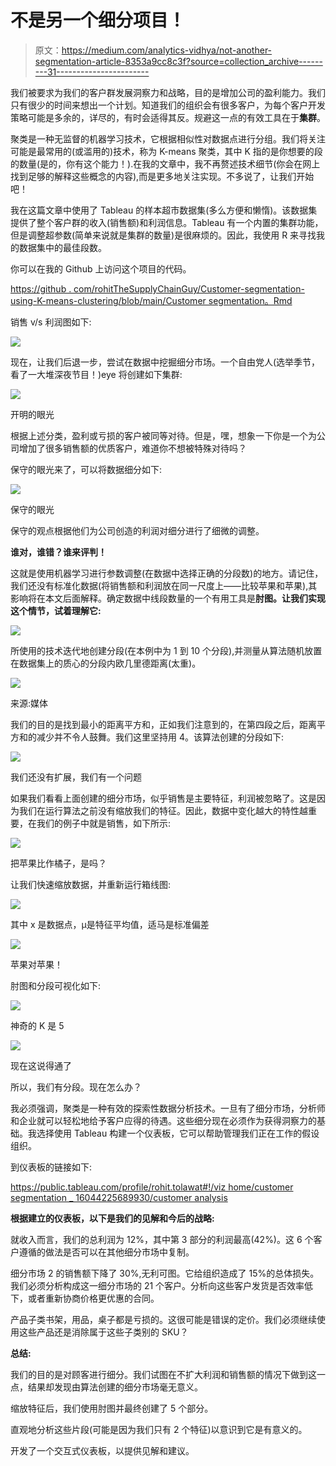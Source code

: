 # 不是另一个细分项目！

> 原文：<https://medium.com/analytics-vidhya/not-another-segmentation-article-8353a9cc8c3f?source=collection_archive---------31----------------------->

我们被要求为我们的客户群发展洞察力和战略，目的是增加公司的盈利能力。我们只有很少的时间来想出一个计划。知道我们的组织会有很多客户，为每个客户开发策略可能是多余的，详尽的，有时会适得其反。规避这一点的有效工具在于**集群**。

聚类是一种无监督的机器学习技术，它根据相似性对数据点进行分组。我们将关注可能是最常用的(或滥用的)技术，称为 K-means 聚类，其中 K 指的是你想要的段的数量(是的，你有这个能力！).在我的文章中，我不再赘述技术细节(你会在网上找到足够的解释这些概念的内容),而是更多地关注实现。不多说了，让我们开始吧！

我在这篇文章中使用了 Tableau 的样本超市数据集(多么方便和懒惰)。该数据集提供了整个客户群的收入(销售额)和利润信息。Tableau 有一个内置的集群功能，但是调整超参数(简单来说就是集群的数量)是很麻烦的。因此，我使用 R 来寻找我的数据集中的最佳段数。

你可以在我的 Github 上访问这个项目的代码。

[https://github . com/rohitTheSupplyChainGuy/Customer-segmentation-using-K-means-clustering/blob/main/Customer segmentation。Rmd](https://github.com/rohitTheSupplyChainGuy/Customer-segmentation-using-K-means-clustering/blob/main/customerSegmentation.Rmd)

销售 v/s 利润图如下:

![](img/aa9e8c717868e1f692d46e1ebe8c202f.png)

现在，让我们后退一步，尝试在数据中挖掘细分市场。一个自由党人(选举季节，看了一大堆深夜节目！)eye 将创建如下集群:

![](img/3574bd7a00c5280ac67270f723cd5a04.png)

开明的眼光

根据上述分类，盈利或亏损的客户被同等对待。但是，嘿，想象一下你是一个为公司增加了很多销售额的优质客户，难道你不想被特殊对待吗？

保守的眼光来了，可以将数据细分如下:

![](img/bedbc3dc52dd41a857052832bab0bc2d.png)

保守的眼光

保守的观点根据他们为公司创造的利润对细分进行了细微的调整。

**谁对，谁错？谁来评判！**

这就是使用机器学习进行参数调整(在数据中选择正确的分段数)的地方。请记住，我们还没有标准化数据(将销售额和利润放在同一尺度上——比较苹果和苹果),其影响将在本文后面解释。确定数据中线段数量的一个有用工具是**肘图。让我们实现这个情节，试着理解它:**

![](img/be7d91f4f617703fc1603a973ff6ab76.png)

所使用的技术迭代地创建分段(在本例中为 1 到 10 个分段),并测量从算法随机放置在数据集上的质心的分段内欧几里德距离(太重)。

![](img/8059621f9dad71f12f9723a298a8eafe.png)

来源:媒体

我们的目的是找到最小的距离平方和，正如我们注意到的，在第四段之后，距离平方和的减少并不令人鼓舞。我们这里坚持用 4。该算法创建的分段如下:

![](img/e53fa9bfbbe1d72e09ca92473f814f4d.png)

我们还没有扩展，我们有一个问题

如果我们看看上面创建的细分市场，似乎销售是主要特征，利润被忽略了。这是因为我们在运行算法之前没有缩放我们的特征。因此，数据中变化越大的特性越重要，在我们的例子中就是销售，如下所示:

![](img/27866f1c83929fd371c865c16edbeea1.png)

把苹果比作橘子，是吗？

让我们快速缩放数据，并重新运行箱线图:

![](img/73d3b40421eef85f4ceb96ef48286eb2.png)

其中 x 是数据点，μ是特征平均值，适马是标准偏差

![](img/207eb710d1ce56e6b4b505542d06cd88.png)

苹果对苹果！

肘图和分段可视化如下:

![](img/bc74fc46441dc125c32f32a7f0fb4586.png)

神奇的 K 是 5

![](img/dbec96a210938f6822fd988af871368c.png)

现在这说得通了

所以，我们有分段。现在怎么办？

我必须强调，聚类是一种有效的探索性数据分析技术。一旦有了细分市场，分析师和企业就可以轻松地给予客户应得的待遇。这些细分现在必须作为获得洞察力的基础。我选择使用 Tableau 构建一个仪表板，它可以帮助管理我们正在工作的假设组织。

到仪表板的链接如下:

[https://public.tableau.com/profile/rohit.tolawat#!/viz home/customer segmentation _ 16044225689930/customer analysis](https://public.tableau.com/profile/rohit.tolawat#!/vizhome/Customersegmentation_16044225689930/CustomerAnalysis)

**根据建立的仪表板，以下是我们的见解和今后的战略:**

就收入而言，我们的总利润为 12%，其中第 3 部分的利润最高(42%)。这 6 个客户遵循的做法是否可以在其他细分市场中复制。

细分市场 2 的销售额下降了 30%,无利可图。它给组织造成了 15%的总体损失。我们必须分析构成这一细分市场的 21 个客户。分析向这些客户发货是否效率低下，或者重新协商价格更优惠的合同。

产品子类书架，用品，桌子都是亏损的。这很可能是错误的定价。我们必须继续使用这些产品还是消除属于这些子类别的 SKU？

**总结:**

我们的目的是对顾客进行细分。我们试图在不扩大利润和销售额的情况下做到这一点，结果却发现由算法创建的细分市场毫无意义。

缩放特征后，我们使用肘图并最终创建了 5 个部分。

直观地分析这些片段(可能是因为我们只有 2 个特征)以意识到它是有意义的。

开发了一个交互式仪表板，以提供见解和建议。